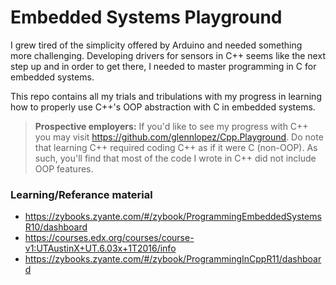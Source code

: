 <!-- https://github.com/adam-p/markdown-here/wiki/Markdown-Cheatsheet -->

Embedded Systems Playground
=================
I grew tired of the simplicity offered by Arduino and needed something more challenging. Developing drivers for sensors in C++ seems like the next step up and in order to get there, I needed to master programming in C for embedded systems.  

This repo contains all my trials and tribulations with my progress in learning how to properly use C++'s OOP abstraction with C in embedded systems.

><b>Prospective employers:</b> If you'd like to see my progress with C++ you may visit https://github.com/glennlopez/Cpp.Playground. Do note that learning C++ required coding C++ as if it were C (non-OOP). As such, you'll find that most of the code I wrote in C++ did not include OOP features.

### Learning/Referance material
* https://zybooks.zyante.com/#/zybook/ProgrammingEmbeddedSystemsR10/dashboard
* https://courses.edx.org/courses/course-v1:UTAustinX+UT.6.03x+1T2016/info
* https://zybooks.zyante.com/#/zybook/ProgrammingInCppR11/dashboard
